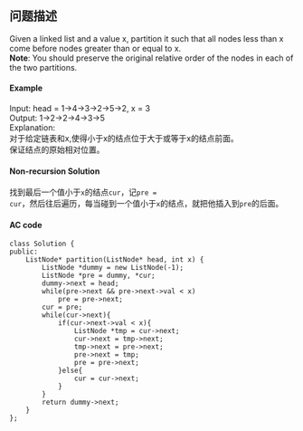 ## 问题描述


<html>
Given a linked list and a value x, partition it such that all nodes less than x come before nodes greater than or equal to x.</br>
<b>Note</b>: You should preserve the original relative order of the nodes in each of the two partitions.
</html>


#### Example

Input: head = 1->4->3->2->5->2, x = 3 </br>
Output: 1->2->2->4->3->5</br>
Explanation: </br>
对于给定链表和x,使得小于x的结点位于大于或等于x的结点前面。<br>保证结点的原始相对位置。



#### Non-recursion Solution

找到最后一个值小于<code>x</code>的结点<code>cur</code>，记<code>pre = cur</code>，然后往后遍历，每当碰到一个值小于<code>x</code>的结点，就把他插入到<code>pre</code>的后面。
#### AC code

```
class Solution {
public:
    ListNode* partition(ListNode* head, int x) {
        ListNode *dummy = new ListNode(-1);
        ListNode *pre = dummy, *cur;
        dummy->next = head;
        while(pre->next && pre->next->val < x)
            pre = pre->next;
        cur = pre;
        while(cur->next){
            if(cur->next->val < x){
                ListNode *tmp = cur->next;
                cur->next = tmp->next;
                tmp->next = pre->next;
                pre->next = tmp;
                pre = pre->next;
            }else{
                cur = cur->next;
            }
        }
        return dummy->next;
    }
};
```

